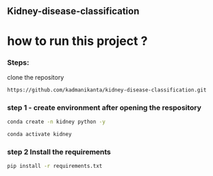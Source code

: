 ## Kidney-disease-classification


# how to run this project ?



###  Steps:

clone the repository

```bash
https://github.com/kadmanikanta/kidney-disease-classification.git
```


### step 1 - create environment after opening the respository

```bash 
conda create -n kidney python -y
```
```bash
conda activate kidney
```

### step 2 Install the requirements

```bash
pip install -r requirements.txt
```


